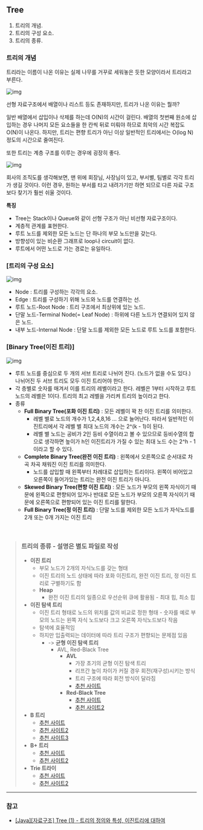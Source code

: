 ## Tree

1. 트리의 개념.
2. 트리의 구성 요소.
3. 트리의 종류.



### 트리의 개념

트리라는 이름이 나온 이유는 실제 나무를 거꾸로 세워놓은 듯한 모양이라서 트리라고 부른다.

![img](https://k.kakaocdn.net/dn/bt7oXo/btqud7Jtl34/BZIJCBLvY19OsQPWTKMar0/img.png)

선형 자료구조에서 배열이나 리스트 등도 존재하지만, 트리가 나온 이유는 뭘까?

일반 배열에서 삽입이나 삭제를 하는데 O(N)의 시간이 걸린다. 배열의 첫번째 원소에 삽입하는 경우 나머지 모든 요소들을 한 칸씩 뒤로 미뤄야 하므로 최악의 시간 복잡도 O(N)이 나온다. 하지만, 트리는 편향 트리가 아닌 이상 일반적인 트리에서는 O(log N) 정도의 시간으로 줄여진다.



또한 트리는 계층 구조를 이루는 경우에 굉장히 좋다.

![img](https://k.kakaocdn.net/dn/bYGp1n/btqucn0M1cx/QO7cyWwxy9qJICKO1jmSf0/img.png)

회사의 조직도를 생각해보면, 맨 위에 회장님, 사장님이 있고, 부서별, 팀별로 각각 트리가 생길 것이다. 이런 경우, 원하는 부서를 타고 내려가기만 하면 되므로 다른 자료 구조보다 찾기가 훨씬 쉬울 것이다.



**특징**

- Tree는 Stack이나 Queue와 같이 선형 구조가 아닌 비선형 자료구조이다. 
- 계층적 관계를 표현한다.
- 루트 노드를 제외한 모든 노드는 단 하나의 부모 노드만을 갖는다.
- 방향성이 있는 비순환 그래프로 loop나 circuit이 없다.
- 루트에서 어떤 노드로 가는 경로는 유일하다.



### [트리의 구성 요소]

![img](https://k.kakaocdn.net/dn/cAInQg/btqudSFLXUP/ovj1R8NfO1cF85W1zbuAmk/img.png)

- Node : 트리를 구성하는 각각의 요소.
- Edge : 트리를 구성하기 위해 노드와 노드를 연결하는 선.
- 루트 노드-Root Node : 트리 구조에서 최상위에 있는 노드.
- 단말 노드-Terminal Node(= Leaf Node) : 하위에 다른 노드가 연결되어 있지 않은 노드.
- 내부 노드-Internal Node : 단말 노드를 제외한 모든 노드로 루트 노드를 포함한다. 



### [Binary Tree(이진 트리)]

![img](https://k.kakaocdn.net/dn/ZKPe7/btquds1DgyR/Q2T6uYRNDVEHSEqN7Ql5QK/img.png)

- 루트 노드를 중심으로 두 개의 서브 트리로 나뉘어 진다. (노드가 없을 수도 있다.) 나뉘어진 두 서브 트리도 모두 이진 트리어야 한다.
- 각 층별로 숫자를 매겨서 이를 트리의 레벨이라고 한다. 레벨은 1부터 시작하고 루트 노드의 레벨은 1이다. 트리의 최고 레벨을 가리켜 트리의 높이라고 한다.
- 종류
  - **Full Binary Tree(포화 이진 트리)** : 모든 레벨이 꽉 찬 이진 트리를 의미한다.
    - 레벨 별로 노드의 개수가 1,2,4,8,16 ... 으로 늘어난다. 따라서 일반적인 이진트리에서 각 레벨 별 최대 노드의 개수는 2^(k - 1)이 된다.
    - 레벨 별 노드는 공비가 2인 등비 수열이라고 볼 수 있으므로 등비수열의 합으로 생각하면 높이가 h인 이진트리가 가질 수 있는 최대 노드 수는 2^h - 1이라고 할 수 있다. 
  - **Complete Binary Tree(완전 이진 트리)** : 왼쪽에서 오른쪽으로 순서대로 차곡 차곡 채워진 이진 트리를 의미한다.
    - 노드를 삽입할 때 왼쪽부터 차례대로 삽입하는 트리이다. 왼쪽이 비어있고 오른쪽이 들어가있는 트리는 완전 이진 트리가 아니다.
  - **Skewed Binary Tree(편향 이진 트리)** : 모든 노드가 부모의 왼쪽 자식이기 때문에 왼쪽으로 편향되어 있거나 반대로 모든 노드가 부모의 오른쪽 자식이기 때문에 오른쪽으로 편향되어 있는 이진 트리를 말한다.
  - **Full Binary Tree(정 이진 트리)** : 단말 노드를 제외한 모든 노드가 자식노드를 2개 또는 0개 가지는 이진 트리

<br>

> ### 트리의 종류 - 설명은 별도 파일로 작성
> * **이진 트리**
>   * 부모 노드가 2개의 자식노드를 갖는 형태
>   * 이진 트리의 노드 상태에 따라 포화 이진트리, 완전 이진 트리, 정 이진 트리로 구별하기도 함   
>   * **Heap**  
>     * 완전 이진 트리의 일종으로 우선순위 큐에 활용됨 - 최대 힙, 최소 힙
>  * **이진 탐색 트리**
>    * 이진 트리 형태로 노드의 위치를 값의 비교로 정한 형태 - 숫자를 예로 부모의 노드는 왼쪽 자식 노드보다 크고 오른쪽 자식노드보다 작음
>    * 탐색에 효율적임
>    * 하지만 입출력되는 데이터에 따라 트리 구조가 편향되는 문제점 있음
>      * -> **균형 이진 탐색 트리**
>         * AVL, Red-Black Tree
>           * **AVL**
>             * 가장 초기의 균형 이진 탐색 트리
>             * 리프간 높이 차이가 커질 경우 회전(재구성)시키는 방식
>             * 트리 구조에 따라 회전 방식이 달라짐
>             * [추천 사이트](https://velog.io/@soonbee/AVL-Tree%EB%A5%BC-%EC%95%8C%EC%95%84%EB%B3%B4%EC%9E%90)
>           * **Red-Black Tree**
>             * [추천 사이트](https://nesoy.github.io/articles/2018-08/Algorithm-RedblackTree)
>             * [추천 사이트2](https://assortrock.com/87)
> * **B 트리**
>   * [추천 사이트](https://m.blog.naver.com/beaqon/221300200294)
>   * [추천 사이트2](https://hyungjoon6876.github.io/jlog/2018/07/20/btree.html)
>   * [추천 사이트3](https://gyoogle.dev/blog/computer-science/data-structure/B%20Tree%20&%20B+%20Tree.html)
> * **B+ 트리**
>   * [추천 사이트](https://ssoonidev.tistory.com/tag/B%2B%ED%8A%B8%EB%A6%AC)
>   * [추천 사이트2](https://gyoogle.dev/blog/computer-science/data-structure/B%20Tree%20&%20B+%20Tree.html)
> * **Trie 트라이**
>   * [추천 사이트](https://yabmoons.tistory.com/379)
>   * [추천 사이트2](https://brunch.co.kr/@springboot/75)
----




### 참고

- [[Java][자료구조] Tree (1) - 트리의 정의와 특성, 이진트리에 대하여](https://ju-nam2.tistory.com/25?category=868623)
